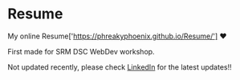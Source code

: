 # Resume
My online Resume['https://phreakyphoenix.github.io/Resume/'] :heart:

First made for SRM DSC WebDev workshop.

Not updated recently, please check [LinkedIn](https://linkedin.com/in/phreakyphoenix) for the latest updates!!
